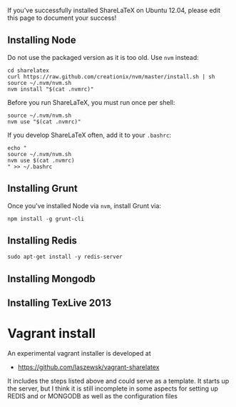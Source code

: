 If you've successfully installed ShareLaTeX on Ubuntu 12.04, please edit this page to document your success!

## Installing Node

Do not use the packaged version as it is too old. Use `nvm` instead:

    cd sharelatex
    curl https://raw.github.com/creationix/nvm/master/install.sh | sh
    source ~/.nvm/nvm.sh
    nvm install "$(cat .nvmrc)"

Before you run ShareLaTeX, you must run once per shell:

    source ~/.nvm/nvm.sh
    nvm use "$(cat .nvmrc)"

If you develop ShareLaTeX often, add it to your `.bashrc`:

    echo "
    source ~/.nvm/nvm.sh
    nvm use $(cat .nvmrc)
    " >> ~/.bashrc

## Installing Grunt

Once you've installed Node via `nvm`, install Grunt via:

    npm install -g grunt-cli

## Installing Redis

    sudo apt-get install -y redis-server

## Installing Mongodb

## Installing TexLive 2013

# Vagrant install 

An experimental vagrant installer is developed at  

* https://github.com/laszewsk/vagrant-sharelatex

It includes the steps listed above and could serve as a template. It starts up the server, but I think it is still incomplete in some aspects for setting up REDIS and or MONGODB as well as the configuration files